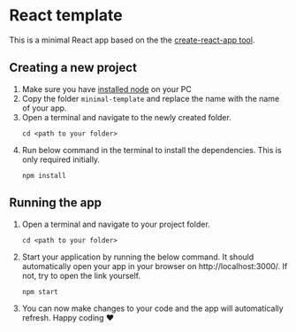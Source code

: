 # React template

This is a minimal React app based on the the [create-react-app tool](https://create-react-app.dev/).

## Creating a new project

1. Make sure you have [installed node](https://nodejs.org/en/download) on your PC
2. Copy the folder `minimal-template` and replace the name with the name of your app.
3. Open a terminal and navigate to the newly created folder.
   ```shell
   cd <path to your folder>
   ```
4. Run below command in the terminal to install the dependencies. This is only required initially.
   ```shell
   npm install
   ```

## Running the app

1. Open a terminal and navigate to your project folder.
   ```shell
   cd <path to your folder>
   ```
2. Start your application by running the below command. It should automatically open your app in your browser on http://localhost:3000/. If not, try to open the link yourself.
   ```shell
   npm start
   ```
3. You can now make changes to your code and the app will automatically refresh. Happy coding :heart:
